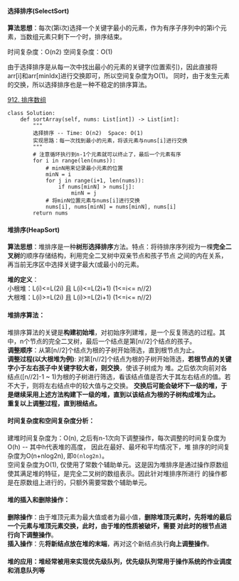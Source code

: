 #### 选择排序(SelectSort)
**算法思想**：每次(第i次)选择一个关键字最小的元素，作为有序子序列中的第i个元素，当数组元素只剩下一个时，排序结束。

时间复杂度：O(n2)  空间复杂度：O(1)

由于选择排序是从每一次中找出最小的元素的关键字(位置索引)，因此直接将arr[i]和arr[minIdx]进行交换即可，所以空间复杂度为O(1)。
同时，由于发生元素的交换，所以选择排序也是一种不稳定的排序算法。

[912. 排序数组](https://leetcode-cn.com/problems/sort-an-array/)
```
class Solution:
    def sortArray(self, nums: List[int]) -> List[int]:
        """
        选择排序 -- Time: O(n2)  Space: O(1)
        实现思路：每一次找到最小的元素，将该元素与nums[i]进行交换
        """
        # 注意循环执行到n-1个元素就可以终止了，最后一个元素有序
        for i in range(len(nums)):
            # minN用来记录最小元素的位置
            minN = i
            for j in range(i+1, len(nums)):
                if nums[minN] > nums[j]:
                    minN = j
            # 将minN位置元素与nums[i]进行交换
            nums[i], nums[minN] = nums[minN], nums[i]
        return nums
```

#### 堆排序(HeapSort)
**算法思想**：堆排序是一种**树形选择排序**方法。特点：将待排序序列视为一棵**完全二叉树**的顺序存储结构，利用完全二叉树中双亲节点和孩子节点
之间的内在关系，再当前无序区中选择关键字最大(或最小)的元素。

**堆的定义**：  
小根堆：L(i)<=L(2i) 且 L(i)<=L(2i+1)  (1<=i<= n//2)  
大根堆：L(i)>=L(2i) 且 L(i)>=L(2i+1)  (1<=i<= n//2)  

#### 堆排序算法：
堆排序算法的关键是**构建初始堆**，对初始序列建堆，是一个反复筛选的过程。其中，n个节点的完全二叉树，最后一个结点是第[n//2]个结点的孩子。  
**调整顺序**：从第[n//2]个结点为根的子树开始筛选，直到根节点为止。  
**调整过程(以大根堆为例)**: 对第[n//2]个结点为根的子树开始筛选，**若根节点的关键字小于左右孩子中关键字较大者，则交换**，使该子树成为
堆。之后依次向前对各结点([n//2]-1 ~ 1)为根的子树进行筛选，看该结点值是否大于其左右结点的值。若不大于，则将左右结点中的较大值与之交换。
**交换后可能会破坏下一级的堆，于是继续采用上述方法构建下一级的堆，直到以该结点为根的子树构成堆为止。**  
**重复以上调整过程，直到根结点。**

#### 时间复杂度和空间复杂度分析：
建堆时间复杂度为：O(n), 之后有n-1次向下调整操作，每次调整的时间复杂度为O(h) -- 其中h代表堆的高度， 因此在最好、最坏和平均情况下，堆
排序的时间复杂度为O(n+nlog2n), 即`O(nlog2n)`。  
空间复杂度为O(1), 仅使用了常数个辅助单元。这是因为堆排序是通过操作原数组使其满足堆的特征，是完全二叉树的数组表示。因此针对堆排序所进行
的操作都是在原数组上进行的，只额外需要常数个辅助单元。

#### 堆的插入和删除操作：
**删除操作**：由于堆顶元素为最大值或者为最小值，**删除堆顶元素时，先将堆的最后一个元素与堆顶元素交换，**此时，由于堆的性质被破坏，需要
对此时的根节点进行**向下调整操作**。  
**插入操作**：先**将新结点放在堆的末端**，再对这个新结点执行**向上调整操作**。

#### 堆的应用：堆经常被用来实现优先级队列，优先级队列常用于操作系统的作业调度和消息队列等